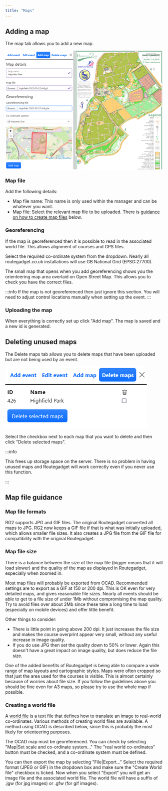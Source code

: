 ```yaml
---
title: "Maps"
---
```


## Adding a map

The map tab allows you to add a new map.

![Map tab](../img/map-tab.png)

### Map file

Add the following details:

- Map file name: This name is only used within the manager and can be whatever you want.
- Map file: Select the relevant map file to be uploaded. There is [guidance on how to create map files](#map-file-guidance) below.

### Georeferencing

If the map is georeferenced then it is possible to read in the associated world file. This allows alignment of courses and GPS files.

Select the required co-ordinate system from the dropdown. Nearly all routegadget.co.uk installations will use GB National Grid (EPSG:27700).

The small map that opens when you add georeferencing shows you the orienteering map area overlaid on Open Street Map. This allows you to check you have the correct files.

:::info
If the map is not georeferenced then just ignore this section. You will need to adjust control locations manually when setting up the event.
:::

### Uploading the map

When everything is correctly set up click "Add map". The map is saved and a new id is generated.

## Deleting unused maps

The Delete maps tab allows you to delete maps that have been uploaded but are not being used by an event.

![Delete map tab](../img/delete-map-tab.png)

Select the checkbox next to each map that you want to delete and then click "Delete selected maps".

:::info

This frees up storage space on the server. There is no problem in having unused maps and Routegadget will work correctly even if you never use this function.

:::

## Map file guidance

### Map file formats

RG2 supports JPG and GIF files. The original Routegadget converted all maps to JPG. RG2 now keeps a GIF file if that is what was initially uploaded, which allows smaller file sizes. It also creates a JPG file from the GIF file for compatibility with the original Routegadget.

### Map file size

There is a balance between the size of the map file (bigger means that it will load slower) and the quality of the map as displayed in Routegadget, especially when zoomed in.

Most map files will probably be exported from OCAD. Recommended settings are to export as a GIF at 150 or 200 dpi. This is OK even for very detailed maps, and gives reasonable file sizes. Nearly all events should be able to get to a file size of under 1Mb without compromising the map quality. Try to avoid files over about 2Mb since these take a long time to load (especially on mobile devices) and offer little benefit.

Other things to consider:

- There is little point in going above 200 dpi. It just increases the file size and makes the course overprint appear very small, without any useful increase in image quality.
- If you do use JPG then set the quality down to 50% or lower. Again this doesn't have a great impact on image quality, but does reduce the file size.

One of the added benefits of Routegadget is being able to compare a wide range of map layouts and cartographic styles. Maps were often cropped so that just the area used for the courses is visible. This is almost certainly because of worries about file size. If you follow the guidelines above you should be fine even for A3 maps, so please try to use the whole map if possible.

### Creating a world file

A [world file](http://en.wikipedia.org/wiki/World_file) is a text file that defines how to translate an image to real-world co-ordinates. Various methods of creating world files are available. A method using OCAD is described below, since this is probably the most likely for orienteering purposes.

The OCAD map must be georeferenced. You can check by selecting "Map|Set scale and co-ordinate system..." The "real world co-ordinates" button must be checked, and a co-ordinate system must be defined.

You can then export the map by selecting "File|Export..." Select the required format (JPEG or GIF) in the dropdown box and make sure the "Create World file" checkbox is ticked. Now when you select "Export" you will get an image file and the associated world file. The world file will have a suffix of .jgw (for jpg images) or .gfw (for gif images).
